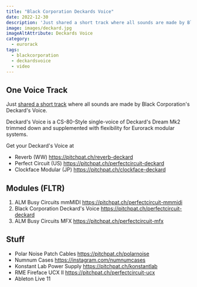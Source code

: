 ```yaml
---
title: "Black Corporation Deckards Voice"
date: 2022-12-30
description: 'Just shared a short track where all sounds are made by Black Corporations Deckards Voice. '
image: images/deckard.jpg
imageAltAttribute: Deckards Voice
category: 
  - eurorack
tags: 
  - blackcorporation
  - deckardsvoice
  - video
---
```


## One Voice Track

Just [shared a short track](https://youtu.be/0s14wq1C7IM "watch on YouTube") where all sounds are made by Black Corporation's Deckard's Voice.

Deckard's Voice is a CS-80-Style single-voice of Deckard's Dream Mk2 trimmed down and supplemented with flexibility for Eurorack modular systems.

Get your Deckard's Voice at
* Reverb (WW)
   https://pitchpat.ch/reverb-deckard
* Perfect Circuit (US)
   https://pitchpat.ch/perfectcircuit-deckard
* Clockface Modular (JP)
   https://pitchpat.ch/clockface-deckard

## Modules (FLTR) 

1. ALM Busy Circuits mmMIDI
    https://pitchpat.ch/perfectcircuit-mmmidi
2. Black Corporation Deckard's Voice
    https://pitchpat.ch/perfectcircuit-deckard
3. ALM Busy Circuits MFX
    https://pitchpat.ch/perfectcircuit-mfx

## Stuff

* Polar Noise Patch Cables
   https://pitchpat.ch/polarnoise
* Numnum Cases
   https://instagram.com/numnumcases
* Konstant Lab Power Supply
   https://pitchpat.ch/konstantlab
* RME Fireface UCX II
   https://pitchpat.ch/perfectcircuit-ucx
* Ableton Live 11